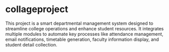 # collageproject
This project is a smart departmental management system designed to streamline college operations and enhance student resources. It integrates multiple modules to automate key processes like attendance management, email notifications, timetable generation, faculty information display, and student detail collection. 
